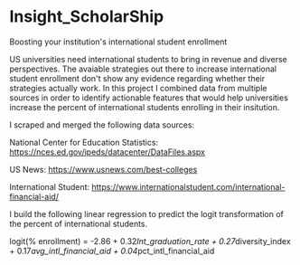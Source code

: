 # Insight_ScholarShip
Boosting your institution's international student enrollment

US universities need international students to bring in revenue and diverse perspectives. The avaiable strategies out there to increase international student enrollment don't show any evidence regarding whether their strategies actually work. In this project I combined data from multiple sources in order to identify actionable features that would help universities increase the percent of international students enrolling in their insitution.

I scraped and merged the following data sources:

National Center for Education Statistics: https://nces.ed.gov/ipeds/datacenter/DataFiles.aspx

US News: https://www.usnews.com/best-colleges

International Student: https://www.internationalstudent.com/international-financial-aid/


I build the following linear regression to predict the logit transformation of the percent of international students.

logit(% enrollment) = -2.86 + 0.32*Int_graduation_rate + 0.27*diversity_index + 0.17*avg_intl_financial_aid + 0.04*pct_intl_financial_aid
